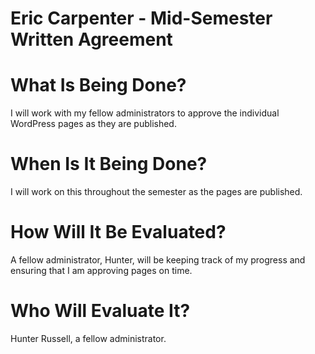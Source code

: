 # Eric Carpenter - Mid-Semester Written Agreement

# What Is Being Done?

I will work with my fellow administrators to approve the individual WordPress pages as they are published.

# When Is It Being Done?

I will work on this throughout the semester as the pages are published.

# How Will It Be Evaluated?

A fellow administrator, Hunter, will be keeping track of my progress and ensuring that I am approving pages on time.

# Who Will Evaluate It?

Hunter Russell, a fellow administrator.

